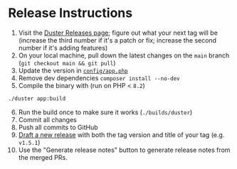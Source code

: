 # Release Instructions

1. Visit the [Duster Releases page](https://github.com/tighten/duster/releases); figure out what your next tag will be (increase the third number if it's a patch or fix; increase the second number if it's adding features)
2. On your local machine, pull down the latest changes on the `main` branch (`git checkout main && git pull`)
3. Update the version in [`config/app.php`](./config/app.php)
4. Remove dev dependencies `composer install --no-dev`
5. Compile the binary with (run on PHP < `8.2`)

```zsh
./duster app:build
```

6. Run the build once to make sure it works (`./builds/duster`)
7. Commit all changes
8. Push all commits to GitHub
9. [Draft a new release](https://github.com/tighten/duster/releases/new) with both the tag version and title of your tag (e.g. `v1.5.1`)
10. Use the "Generate release notes" button to generate release notes from the merged PRs.
